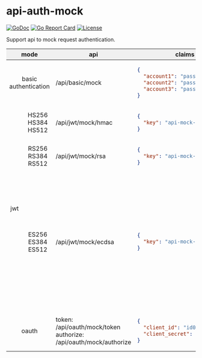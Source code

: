 # api-auth-mock

[![GoDoc](https://godoc.org/github.com/Weaxs/api-auth-mock?status.svg)](https://godoc.org/github.com/Weaxs/api-auth-mock)
[![Go Report Card](https://goreportcard.com/badge/github.com/Weaxs/api-auth-mock)](https://goreportcard.com/report/github.com/Weaxs/api-auth-mock)
[![License](https://img.shields.io/github/license/Weaxs/api-auth-mock)](https://github.com/Weaxs/api-auth-mock/blob/main/LICENSE)

Support api to mock request authentication.

<table>
<thead> 
<tr> 
<th colspan=2 style="background:#F0F0F0F0;">mode</th> 
<th style="background:#F0F0F0F0;">api</th> 
<th style="background:#F0F0F0F0;">claims</th> 
<th style="background:#F0F0F0F0;">secret</th> 
</tr> 
</thead> 
<tbody> 
<tr> 
<td colspan="2" style="text-align: center;">basic authentication</td> 
<td>/api/basic/mock</td> 
<td>

```json
{
  "account1": "password1",
  "account2": "password2",
  "account3": "password3"
}
```

</td>
<td>none</td> 
</tr> 
<tr> 
<td rowspan=3 style="text-align: center;">jwt </td> 
<td style="text-align: center;">HS256<br/>HS384<br/>HS512</td> 
<td>/api/jwt/mock/hmac</td> 
<td>

```json
{
  "key": "api-mock-hmac"
}
```

</td> 
<td>./conf/hmac_key</td> 
</tr> 
<tr> 
<td style="text-align: center;">RS256<br/>RS384<br/>RS512</td> 
<td>/api/jwt/mock/rsa</td> 
<td>

```json
{
  "key": "api-mock-rsa"
}
```

</td> 
<td>public : ./conf/public_key.pub <br/> private : ./conf/private_key </td> 
</tr> 
<tr> 
<td style="text-align: center;">ES256<br/>ES384<br/>ES512</td> 
<td>/api/jwt/mock/ecdsa</td> 
<td>

```json
{
  "key": "api-mock-ecdsa"
}
```

</td> 
<td>
es256 public : ./conf/ec256-public.pem<br/>
es256 private : ./conf/ec256-private.pem<br/>
es384 public : ./conf/ec384-public.pem<br/>
es384 private : ./conf/ec384-private.pem<br/>
es512 public : ./conf/ec512-public.pem<br/>
es512 private : ./conf/ec512-private.pem<br/>
</td> 
</tr> 
<tr>
<td colspan="2" style="text-align: center;">oauth</td> 
<td>token: /api/oauth/mock/token<br/>authorize: /api/oauth/mock/authorize</td> 
<td>

```json
{
  "client_id": "id0001",
  "client_secret": "secret0001"
}
```

</td>
<td>none</td> 
</tr>
</tbody>
</table>